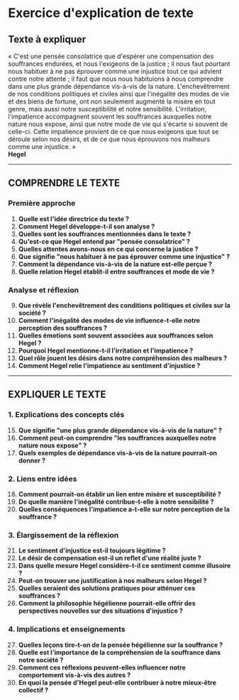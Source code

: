 # Exercice d'explication de texte

## Texte à expliquer
« C'est une pensée consolatrice que d'espérer une compensation des souffrances endurées, et nous l'exigeons de la justice ; il nous faut pourtant nous habituer à ne pas éprouver comme une injustice tout ce qui advient contre notre attente ; il faut que nous nous habituions à nous comprendre dans une plus grande dépendance vis-à-vis de la nature. L'enchevêtrement de nos conditions politiques et civiles ainsi que l'inégalité des modes de vie et des biens de fortune, ont non seulement augmenté la misère en tout genre, mais aussi notre susceptibilité et notre sensibilité. L'irritation, l'impatience accompagnent souvent les souffrances auxquelles notre nature nous expose, ainsi que notre mode de vie qui s'écarte si souvent de celle-ci. Cette impatience provient de ce que nous exigeons que tout se déroule selon nos désirs, et de ce que nous éprouvons nos malheurs comme une injustice. »  
**Hegel**

---

## COMPRENDRE LE TEXTE

### Première approche

1. **Quelle est l'idée directrice du texte ?**
2. **Comment Hegel développe-t-il son analyse ?**
3. **Quelles sont les souffrances mentionnées dans le texte ?**
4. **Qu'est-ce que Hegel entend par "pensée consolatrice" ?**
5. **Quelles attentes avons-nous en ce qui concerne la justice ?**
6. **Que signifie "nous habituer à ne pas éprouver comme une injustice" ?**
7. **Comment la dépendance vis-à-vis de la nature est-elle perçue ?**
8. **Quelle relation Hegel établit-il entre souffrances et mode de vie ?**

### Analyse et réflexion

9. **Que révèle l'enchevêtrement des conditions politiques et civiles sur la société ?**
10. **Comment l'inégalité des modes de vie influence-t-elle notre perception des souffrances ?**
11. **Quelles émotions sont souvent associées aux souffrances selon Hegel ?**
12. **Pourquoi Hegel mentionne-t-il l'irritation et l'impatience ?**
13. **Quel rôle jouent les désirs dans notre compréhension des malheurs ?**
14. **Comment Hegel relie l'impatience au sentiment d'injustice ?**

---

## EXPLIQUER LE TEXTE

### 1. Explications des concepts clés

15. **Que signifie "une plus grande dépendance vis-à-vis de la nature" ?**
16. **Comment peut-on comprendre "les souffrances auxquelles notre nature nous expose" ?**
17. **Quels exemples de dépendance vis-à-vis de la nature pourrait-on donner ?**

### 2. Liens entre idées

18. **Comment pourrait-on établir un lien entre misère et susceptibilité ?**
19. **De quelle manière l'inégalité contribue-t-elle à notre sensibilité ?**
20. **Quelles conséquences l'impatience a-t-elle sur notre perception de la souffrance ?**

### 3. Élargissement de la réflexion

21. **Le sentiment d'injustice est-il toujours légitime ?**
22. **Le désir de compensation est-il un reflet d'une réalité juste ?**
23. **Dans quelle mesure Hegel considère-t-il ce sentiment comme illusoire ?**
24. **Peut-on trouver une justification à nos malheurs selon Hegel ?**
25. **Quelles seraient des solutions pratiques pour atténuer ces souffrances ?**
26. **Comment la philosophie hégélienne pourrait-elle offrir des perspectives nouvelles sur des situations d'injustice ?**

### 4. Implications et enseignements

27. **Quelles leçons tire-t-on de la pensée hégélienne sur la souffrance ?**
28. **Quelle est l'importance de la compréhension de la souffrance dans notre société ?**
29. **Comment ces réflexions peuvent-elles influencer notre comportement vis-à-vis des autres ?**
30. **En quoi la pensée d'Hegel peut-elle contribuer à notre mieux-être collectif ?**